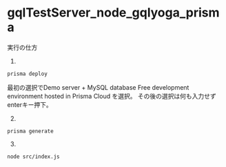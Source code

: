 # gqlTestServer_node_gqlyoga_prisma
実行の仕方

1. 
```
prisma deploy
```

最初の選択でDemo server + MySQL database      Free development environment hosted in Prisma Cloud を選択。
その後の選択は何も入力せずenterキー押下。

2. 
```
prisma generate
```

3. 
```
node src/index.js
```

